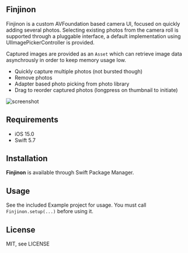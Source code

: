 ## Finjinon

Finjinon is a custom AVFoundation based camera UI, focused on quickly adding several photos. Selecting existing photos from the camera roll is supported through a pluggable interface, a default implementation using UIImagePickerController is provided.

Captured images are provided as an `Asset` which can retrieve image data asynchrously in order to keep memory usage low.

* Quickly capture multiple photos (not bursted though)
* Remove photos
* Adapter based photo picking from photo library
* Drag to reorder captured photos (longpress on thumbnail to initiate)

![screenshot](Screenshots/screenshot.png)

## Requirements

* iOS 15.0
* Swift 5.7

## Installation

**Finjinon** is available through Swift Package Manager. 

## Usage

See the included Example project for usage. You must call `Finjinon.setup(...)` before using it.

## License

MIT, see LICENSE

